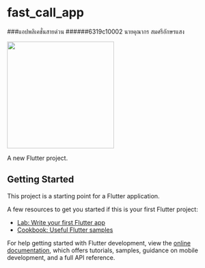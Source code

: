 # fast_call_app
###แอปพลิเคชั่นสายด่วน
######6319c10002 นายคุณากร สมศรีอักษรแสง

<img src="https://i.ibb.co/y8BQBrj/fastapp.png" width="250">

A new Flutter project.

## Getting Started

This project is a starting point for a Flutter application.

A few resources to get you started if this is your first Flutter project:

- [Lab: Write your first Flutter app](https://docs.flutter.dev/get-started/codelab)
- [Cookbook: Useful Flutter samples](https://docs.flutter.dev/cookbook)

For help getting started with Flutter development, view the
[online documentation](https://docs.flutter.dev/), which offers tutorials,
samples, guidance on mobile development, and a full API reference.
